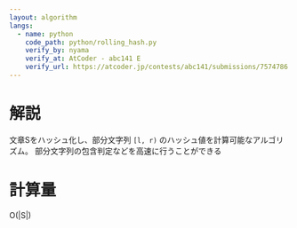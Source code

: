 ```yaml
---
layout: algorithm
langs:
  - name: python
    code_path: python/rolling_hash.py
    verify_by: nyama
    verify_at: AtCoder - abc141 E
    verify_url: https://atcoder.jp/contests/abc141/submissions/7574786
---
```


# 解説

文章Sをハッシュ化し、部分文字列 `[l, r)` のハッシュ値を計算可能なアルゴリズム。
部分文字列の包含判定などを高速に行うことができる

# 計算量

O(\|S\|)
